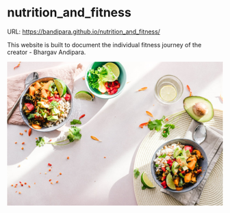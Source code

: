 # nutrition_and_fitness
URL: https://bandipara.github.io/nutrition_and_fitness/

This website is built to document the individual fitness journey of the creator - Bhargav Andipara.

![](Images/main.jpg)
